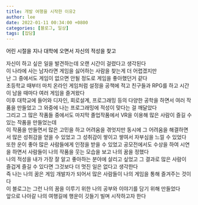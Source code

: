 ```yaml
---
title: 개발 여행을 시작한 이유2
author: lee
date: 2022-01-11 00:34:00 +0800
categories: [블로그, 일상]
tags: [잡담]
---
```


<p data-ke-size="size16"><span style="color: #000000;">어린 시절을 지나 대학에 오면서 자신의 적성을 찾고 </span></p>
<div>자신이 하고 싶은 일을 발견하는데 오랜 시간이 걸렸다고 생각된다</div>
<div> </div>
<div>이 나라에 사는 남자라면 게임을 싫어하는 사람을 찾는게  더 어렵겠지만</div>
<div>난 그 중에서도 게임이 없으면 안될 정도로 게임을 좋아했던거 같다</div>
<div>초등학교 때부터 마치 온라인 게임처럼 설정을 공책에 적고 친구들과 RPG를 하고 시간이 남을 때마다 여러 게임을 즐겨왔다</div>
<div>이후 대학교에 들어와 디자인, 회로설계, 프로그래밍 등의 다양한 공학을 하면서 여러 작품을 만들었고 그 와중에 나는 프로그래밍에 적성이 맞다는 걸 깨달았다</div>
<div> </div>
<div>그리고 그 많은 작품들 중에서도 마지막 졸업작품에서 VR을 이용해 많은 사람이 즐길 수 있는 작품을 만들었는데</div>
<div>이 작품을 만들면서 많은 고민을 하고 어려움을 겪엇지만 동시에 그 어려움을 해결하면서 많은 성취감을 얻을 수 있었고 그 성취감이 쌓이고 쌓여서 자부심을 느낄 수 있었다</div>
<div>또한 운이 좋아 많은 사람들에게 인정을 받을 수 있었고 공모전에서도 수상을 하여 시연을 하면서 사람들이 나의 작품을 웃는 모습을 보고 나의 꿈을 정했다</div>
<div> </div>
<div>나의 적성을 내가 가장 잘 알고 좋아하는 분야에 살리고 싶었고 그 결과로 많은 사람이 즐겁게 즐길 수 있다면 그것보다 더 멋진 일은 없다고 생각한다</div>
<div>즉 나는 나의 꿈은 게임 개발자가 되어서 많은 사람들이 나의 게임을 통해 즐겨주는 것이다</div>
<div> </div>
<div>이 블로그는 그런 나의 꿈을 이루기 위한 나의 공부와 이야기를 담기 위해 만들었다</div>
<div>앞으로 나아갈 나의 여행길에 행운이 깃들기 빌며 시작하고자 한다</div>
